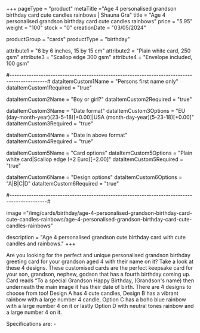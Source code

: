 +++
pageType = "product"
metaTitle ="Age 4 personalised grandson birthday card cute candles rainbows | Shauna Gra"
title = "Age 4 personalised grandson birthday card cute candles rainbows"
price = "5.95"
weight = "100"
stock = "0"
creationDate = "03/05/2024"

productGroup = "cards"
productType = "birthday"

attribute1 = "6 by 6 inches, 15 by 15 cm" 
attribute2 = "Plain white card, 250 gsm"
attribute3 = "Scallop edge 300 gsm"
attribute4 = "Envelope included, 100 gsm"

#---------------------------------------------------------------------------------------------#
dataItemCustom1Name = "Persons first name only"
dataItemCustom1Required = "true"

dataItemCustom2Name = "Boy or girl?"
dataItemCustom2Required = "true"

dataItemCustom3Name = "Date format"
dataItemCustom3Options = "EU (day-month-year)(23-5-18)[+0.00]|USA (month-day-year)(5-23-18)[+0.00]"
dataItemCustom3Required = "true"

dataItemCustom4Name = "Date in above format"
dataItemCustom4Required = "true"

dataItemCustom5Name = "Card options"
dataItemCustom5Options = "Plain white card|Scallop edge (+2 Euro)[+2.00]"
dataItemCustom5Required = "true"

dataItemCustom6Name = "Design options"
dataItemCustom6Options = "A|B|C|D"
dataItemCustom6Required = "true"

#---------------------------------------------------------------------------------------------#

image ="/img/cards/birthday/age-4-personalised-grandson-birthday-card-cute-candles-rainbows/age-4-personalised-grandson-birthday-card-cute-candles-rainbows"

description = "Age 4 personalised grandson cute birthday card with cute candles and rainbows."
+++

Are you looking for the perfect and unique personalised grandson birthday greeting card for your grandson aged 4 with their name on it? Take a look at these 4 designs. These customised cards are the perfect keepsake card for your son, grandson, nephew, godson that has a fourth birthday coming up. Card reads “To a special Grandson Happy Birthday, (Grandson's name) then underneath the main image it has their date of birth. There are 4 designs to choose from too! Design A has 4 cute candles, Design B has a vibrant rainbow with a large number 4 candle, Option C has a boho blue rainbow with a large number 4 on it or lastly Option D with neutral tones rainbow and a large number 4 on it.

Specifications are: -

